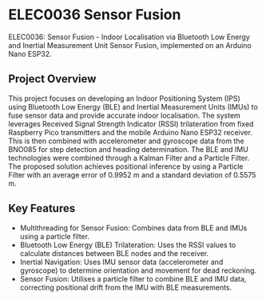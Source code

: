 # ELEC0036 Sensor Fusion
ELEC0036: Sensor Fusion - Indoor Localisation via Bluetooth Low Energy and Inertial Measurement Unit Sensor Fusion, implemented on an Arduino Nano ESP32. 

## Project Overview
This project focuses on developing an Indoor Positioning System (IPS) using Bluetooth Low Energy (BLE) and Inertial Measurement Units (IMUs) to fuse sensor data and provide accurate indoor localisation. The system leverages Received Signal Strength Indicator (RSSI) trilateration from fixed Raspberry Pico transmitters and the mobile Arduino Nano ESP32 receiver. This is then combined with accelerometer and gyroscope data from the BNO085 for step detection and heading determination. The BLE and IMU technologies were combined through a Kalman Filter and a Particle Filter. The proposed solution achieves positional inference by using a Particle Filter with an average error of 0.9952 m and a standard deviation of 0.5575 m.

## Key Features
- Multithreading for Sensor Fusion: Combines data from BLE and IMUs using a particle filter.
- Bluetooth Low Energy (BLE) Trilateration: Uses the RSSI values to calculate distances between BLE nodes and the receiver.
- Inertial Navigation: Uses IMU sensor data (accelerometer and gyroscope) to determine orientation and movement for dead reckoning.
- Sensor Fusion: Utilises a particle filter to combine BLE and IMU data, correcting positional drift from the IMU with BLE measurements.
